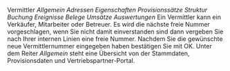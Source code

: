 Vermittler
*Allgemein Adressen Eigenschaften Provisionssätze Struktur Buchung Ereignisse Belege Umsätze Auswertungen*
Ein Vermittler kann ein Verkäufer, Mitarbeiter oder Betreuer.
Es wird die nächste freie Nummer vorgeschlagen, wenn Sie nicht damit einverstanden sind dann vergeben Sie nach Ihrer internen Linien eine freie Nummer. Nachdem Sie die gewünschte neue Vermittlernummer eingegeben haben bestätigen Sie mit OK. 
 Unter dem Reiter *Allgemein* steht eine Übersicht von der Stammdaten, Provisionsdaten und Vertriebspartner-Portal. 
